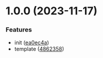 # 1.0.0 (2023-11-17)

### Features

-   init ([ea0ec4a](https://github.com/x-wink/wink-utils/commit/ea0ec4a0bdecf0e97f15db68e051773e305e9a27))
-   template ([4862358](https://github.com/x-wink/wink-utils/commit/4862358c51de3df9278781101cdd4584825d9fba))
